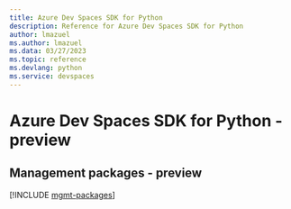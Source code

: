 ```yaml
---
title: Azure Dev Spaces SDK for Python
description: Reference for Azure Dev Spaces SDK for Python
author: lmazuel
ms.author: lmazuel
ms.data: 03/27/2023
ms.topic: reference
ms.devlang: python
ms.service: devspaces
---
```

# Azure Dev Spaces SDK for Python - preview

## Management packages - preview
[!INCLUDE [mgmt-packages](dev-spaces-mgmt-index.md)]